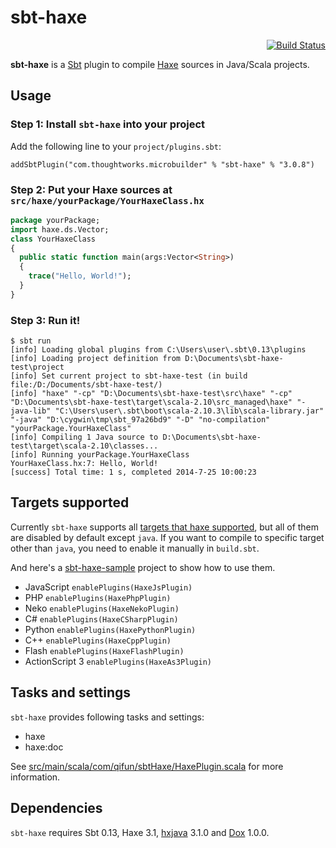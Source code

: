 sbt-haxe
========

<div align="right"><a href="https://travis-ci.org/ThoughtWorksInc/sbt-haxe"><img alt="Build Status" src="https://travis-ci.org/ThoughtWorksInc/sbt-haxe.png?branch=master"/></a></div>

**sbt-haxe** is a [Sbt](http://www.scala-sbt.org/) plugin to compile [Haxe](http://www.haxe.org/) sources in Java/Scala projects.

Usage
-----

### Step 1: Install `sbt-haxe` into your project

Add the following line to your `project/plugins.sbt`:

```
addSbtPlugin("com.thoughtworks.microbuilder" % "sbt-haxe" % "3.0.8")
```

### Step 2: Put your Haxe sources at `src/haxe/yourPackage/YourHaxeClass.hx`

```haxe
package yourPackage;
import haxe.ds.Vector;
class YourHaxeClass
{
  public static function main(args:Vector<String>)
  {
    trace("Hello, World!");
  }
}
```

### Step 3: Run it!

```
$ sbt run
[info] Loading global plugins from C:\Users\user\.sbt\0.13\plugins
[info] Loading project definition from D:\Documents\sbt-haxe-test\project
[info] Set current project to sbt-haxe-test (in build file:/D:/Documents/sbt-haxe-test/)
[info] "haxe" "-cp" "D:\Documents\sbt-haxe-test\src\haxe" "-cp" "D:\Documents\sbt-haxe-test\target\scala-2.10\src_managed\haxe" "-java-lib" "C:\Users\user\.sbt\boot\scala-2.10.3\lib\scala-library.jar" "-java" "D:\cygwin\tmp\sbt_97a26bd9" "-D" "no-compilation" "yourPackage.YourHaxeClass"
[info] Compiling 1 Java source to D:\Documents\sbt-haxe-test\target\scala-2.10\classes...
[info] Running yourPackage.YourHaxeClass
YourHaxeClass.hx:7: Hello, World!
[success] Total time: 1 s, completed 2014-7-25 10:00:23
```

Targets supported
-----------------

Currently `sbt-haxe` supports all [targets that haxe supported](http://haxe.org/manual/target-details.html), but all of them are disabled by default except `java`. If you want to compile to specific target other than `java`, you need to enable it manually in `build.sbt`.

And here's a [sbt-haxe-sample](https://github.com/zhanglongyang/sbt-haxe-sample) project to show how to use them.

-	JavaScript `enablePlugins(HaxeJsPlugin)`
-	PHP `enablePlugins(HaxePhpPlugin)`
-	Neko `enablePlugins(HaxeNekoPlugin)`
-	C# `enablePlugins(HaxeCSharpPlugin)`
-	Python `enablePlugins(HaxePythonPlugin)`
-	C++ `enablePlugins(HaxeCppPlugin)`
-	Flash `enablePlugins(HaxeFlashPlugin)`
-	ActionScript 3 `enablePlugins(HaxeAs3Plugin)`

Tasks and settings
------------------

`sbt-haxe` provides following tasks and settings:

-	haxe
-	haxe:doc

See [src/main/scala/com/qifun/sbtHaxe/HaxePlugin.scala](https://github.com/Atry/sbt-haxe/blob/master/src/main/scala/com/qifun/sbtHaxe/HaxeKeys.scala) for more information.

Dependencies
------------

`sbt-haxe` requires Sbt 0.13, Haxe 3.1, [hxjava](http://lib.haxe.org/p/hxjava) 3.1.0 and [Dox](http://lib.haxe.org/p/dox) 1.0.0.
